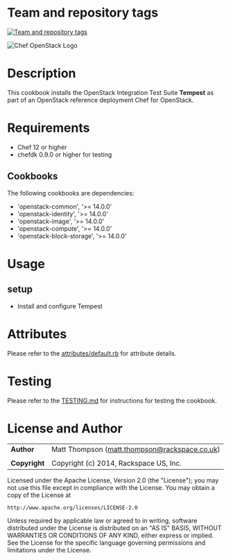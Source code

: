 Team and repository tags
========================

[![Team and repository tags](https://governance.openstack.org/tc/badges/cookbook-openstack-integration-test.svg)](http://governance.openstack.org/reference/tags/index.html)

<!-- Change things from this point on -->

![Chef OpenStack Logo](https://www.openstack.org/themes/openstack/images/project-mascots/Chef%20OpenStack/OpenStack_Project_Chef_horizontal.png)

Description
===========

This cookbook installs the OpenStack Integration Test Suite **Tempest** as part of an OpenStack reference deployment Chef for OpenStack.

Requirements
============

- Chef 12 or higher
- chefdk 0.9.0 or higher for testing

Cookbooks
---------

The following cookbooks are dependencies:

* 'openstack-common', '>= 14.0.0'
* 'openstack-identity', '>= 14.0.0'
* 'openstack-image', '>= 14.0.0'
* 'openstack-compute', '>= 14.0.0'
* 'openstack-block-storage', '>= 14.0.0'

Usage
=====

setup
-----
* Install and configure Tempest

Attributes
==========

Please refer to the [attributes/default.rb](attributes/default.rb) for attribute details.

Testing
=======

Please refer to the [TESTING.md](TESTING.md) for instructions for testing the cookbook.

License and Author
==================

|                      |                                                    |
|:---------------------|:---------------------------------------------------|
| **Author**           |  Matt Thompson (<matt.thompson@rackspace.co.uk>)   |
|                      |                                                    |
| **Copyright**        |  Copyright (c) 2014, Rackspace US, Inc.            |

Licensed under the Apache License, Version 2.0 (the "License");
you may not use this file except in compliance with the License.
You may obtain a copy of the License at

    http://www.apache.org/licenses/LICENSE-2.0

Unless required by applicable law or agreed to in writing, software
distributed under the License is distributed on an "AS IS" BASIS,
WITHOUT WARRANTIES OR CONDITIONS OF ANY KIND, either express or implied.
See the License for the specific language governing permissions and
limitations under the License.
